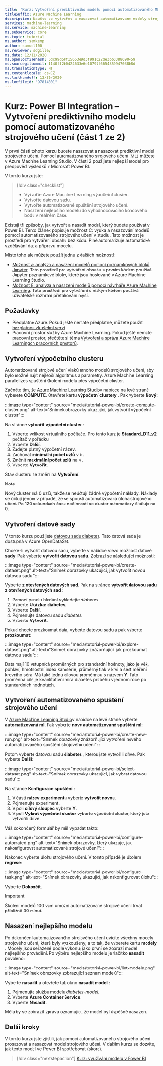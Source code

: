 ```yaml
---
title: 'Kurz: Vytvoření prediktivního modelu pomocí automatizovaného ML (část 1 ze 2)'
titleSuffix: Azure Machine Learning
description: Naučte se vytvářet a nasazovat automatizované modely strojového učení, abyste mohli použít nejlepší model pro předpověď výsledků v Microsoft Power BI.
services: machine-learning
ms.service: machine-learning
ms.subservice: core
ms.topic: tutorial
ms.author: samkemp
author: samuel100
ms.reviewer: sdgilley
ms.date: 12/11/2020
ms.openlocfilehash: 6dc99d58f15653e9d3f991622de3bb3388690459
ms.sourcegitcommit: 1140ff2b0424633e6e10797f6654359947038b8d
ms.translationtype: MT
ms.contentlocale: cs-CZ
ms.lasthandoff: 12/30/2020
ms.locfileid: "97814801"
---
```

# <a name="tutorial-power-bi-integration---create-the-predictive-model-by-using-automated-machine-learning-part-1-of-2"></a>Kurz: Power BI Integration – Vytvoření prediktivního modelu pomocí automatizovaného strojového učení (část 1 ze 2)

V první části tohoto kurzu budete nasazovat a nasazovat prediktivní model strojového učení. Pomocí automatizovaného strojového učení (ML) můžete v Azure Machine Learning Studio.  V části 2 použijete nejlepší model pro předpověď výsledků v Microsoft Power BI.

V tomto kurzu jste:

> [!div class="checklist"]
> * Vytvořte Azure Machine Learning výpočetní cluster.
> * Vytvořte datovou sadu.
> * Vytvořte automatizované spuštění strojového učení.
> * Nasazení nejlepšího modelu do vyhodnocovacího koncového bodu v reálném čase.


Existují tři způsoby, jak vytvořit a nasadit model, který budete používat v Power BI.  Tento článek popisuje možnost C: výuka a nasazování modelů pomocí automatizovaného strojového učení v studiu.  Tato možnost je prostředí pro vytváření obsahu bez kódu. Plně automatizuje automatické vzdělávání dat a přípravu modelu. 

Místo toho ale můžete použít jednu z dalších možností:

* [Možnost a: analýza a nasazení modelů pomocí poznámkových bloků Jupyter](tutorial-power-bi-custom-model.md). Toto prostředí pro vytváření obsahu s prvním kódem používá Jupyter poznámkové bloky, které jsou hostované v Azure Machine Learning Studio.
* [Možnost B: analýza a nasazení modelů pomocí návrháře Azure Machine Learning](tutorial-power-bi-designer-model.md). Toto prostředí pro vytváření s nízkým kódem používá uživatelské rozhraní přetahování myší.

## <a name="prerequisites"></a>Požadavky

- Předplatné Azure. Pokud ještě nemáte předplatné, můžete použít [bezplatnou zkušební verzi](https://aka.ms/AMLFree). 
- Pracovní prostor služby Azure Machine Learning. Pokud ještě nemáte pracovní prostor, přečtěte si téma [Vytvoření a správa Azure Machine Learningch pracovních prostorů](./how-to-manage-workspace.md#create-a-workspace).

## <a name="create-a-compute-cluster"></a>Vytvoření výpočetního clusteru

Automatizované strojové učení vlaků mnoho modelů strojového učení, aby bylo možné najít nejlepší algoritmus a parametry. Azure Machine Learning parallelizes spuštění školení modelu přes výpočetní cluster.

Začněte tím, že [Azure Machine Learning Studio](https://ml.azure.com)v nabídce na levé straně vyberete **COMPUTE**. Otevřete kartu **výpočetní clustery** . Pak vyberte **Nový**:

:::image type="content" source="media/tutorial-power-bi/create-compute-cluster.png" alt-text="Snímek obrazovky ukazující, jak vytvořit výpočetní cluster":::

Na stránce **vytvořit výpočetní cluster** :

1. Vyberte velikost virtuálního počítače. Pro tento kurz je **Standard_D11_v2** počítač v pořádku.
1. Vyberte **Další**.
1. Zadejte platný výpočetní název.
1. Zachovat **minimální počet uzlů** v `0` .
1. Změnit **maximální počet uzlů** na `4` .
1. Vyberte **Vytvořit**.

Stav clusteru se změní na **Vytvoření**.

>[!NOTE]
> Nový cluster má 0 uzlů, takže se neúčtují žádné výpočetní náklady. Náklady se účtují jenom v případě, že se spouští automatizovaná úloha strojového učení. Po 120 sekundách času nečinnosti se cluster automaticky škáluje na 0.


## <a name="create-a-dataset"></a>Vytvoření datové sady

V tomto kurzu použijete [datovou sadu diabetes](https://www4.stat.ncsu.edu/~boos/var.select/diabetes.html). Tato datová sada je dostupná v [Azure Open](https://azure.microsoft.com/services/open-datasets/)DataSet.

Chcete-li vytvořit datovou sadu, vyberte v nabídce vlevo možnost datové **sady**. Pak vyberte **vytvořit datovou sadu**. Zobrazí se následující možnosti:

:::image type="content" source="media/tutorial-power-bi/create-dataset.png" alt-text="Snímek obrazovky ukazující, jak vytvořit novou datovou sadu.":::

Vyberte **z otevřených datových sad**. Pak na stránce **vytvořit datovou sadu z otevřených datových sad** :

1. Pomocí panelu hledání vyhledejte *diabetes*.
1. Vyberte **Ukázka: diabetes**.
1. Vyberte **Další**.
1. Pojmenujte datovou sadu *diabetes*.
1. Vyberte **Vytvořit**.

Pokud chcete prozkoumat data, vyberte datovou sadu a pak vyberte **prozkoumat**:

:::image type="content" source="media/tutorial-power-bi/explore-dataset.png" alt-text="Snímek obrazovky znázorňující, jak prozkoumat datovou sadu":::

Data mají 10 vstupních proměnných pro standardní hodnoty, jako je věk, pohlaví, hmotnostní index karoserie, průměrný tlak v krvi a šest měření krevního séra. Má také jednu cílovou proměnnou s názvem **Y**. Tato proměnná cíle je kvantitativní míra diabetes průběhu v jednom roce po standardních hodnotách.

## <a name="create-an-automated-machine-learning-run"></a>Vytvoření automatizovaného spuštění strojového učení

V [Azure Machine Learning Studio](https://ml.azure.com)v nabídce na levé straně vyberte **automatizovaná ml**. Pak vyberte **nové automatizované spuštění ml**:

:::image type="content" source="media/tutorial-power-bi/create-new-run.png" alt-text="Snímek obrazovky znázorňující vytvoření nového automatizovaného spuštění strojového učení":::

Potom vyberte datovou sadu **diabetes** , kterou jste vytvořili dříve. Pak vyberte **Další**:

:::image type="content" source="media/tutorial-power-bi/select-dataset.png" alt-text="Snímek obrazovky ukazující, jak vybrat datovou sadu":::
 
Na stránce **Konfigurace spuštění** :

1. V části **název experimentu** vyberte **vytvořit novou**.
1. Pojmenujte experiment.
1. V poli **cílový sloupec** vyberte **Y**.
1. V poli **Vybrat výpočetní cluster** vyberte výpočetní cluster, který jste vytvořili dříve. 

Váš dokončený formulář by měl vypadat takto:

:::image type="content" source="media/tutorial-power-bi/configure-automated.png" alt-text="Snímek obrazovky, který ukazuje, jak nakonfigurovat automatizované strojové učení.":::

Nakonec vyberte úlohu strojového učení. V tomto případě je úkolem **regrese**:

:::image type="content" source="media/tutorial-power-bi/configure-task.png" alt-text="Snímek obrazovky ukazující, jak nakonfigurovat úlohu":::

Vyberte **Dokončit**.

> [!IMPORTANT]
> Školení modelů 100 vám umožní automatizované strojové učení trvat přibližně 30 minut.

## <a name="deploy-the-best-model"></a>Nasazení nejlepšího modelu

Po dokončení automatizovaného strojového učení uvidíte všechny modely strojového učení, které byly vyzkoušeny, a to tak, že vyberete kartu **modely** . Modely jsou seřazené podle výkonu; jako první se zobrazí model nejlepšího provádění. Po výběru nejlepšího modelu je tlačítko **nasadit** povoleno:

:::image type="content" source="media/tutorial-power-bi/list-models.png" alt-text="Snímek obrazovky zobrazující seznam modelů":::

Vyberte **nasadit** a otevřete tak okno **nasadit model** :

1. Pojmenujte službu modelu *diabetes-model*.
1. Vyberte **Azure Container Service**.
1. Vyberte **Nasadit**.

Měla by se zobrazit zpráva oznamující, že model byl úspěšně nasazen.

## <a name="next-steps"></a>Další kroky

V tomto kurzu jste zjistili, jak pomocí automatizovaného strojového učení prosazovat a nasazovat model strojového učení. V dalším kurzu se dozvíte, jak tento model ve Power BI spotřebovat (skore).

> [!div class="nextstepaction"]
> [Kurz: využívání modelu v Power BI](/power-bi/connect-data/service-aml-integrate?context=azure/machine-learning/context/ml-context)
